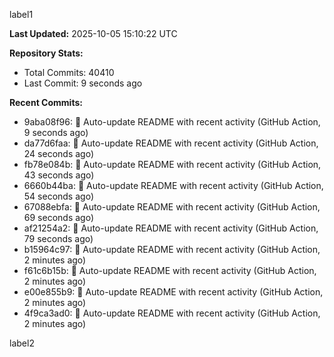 
label1 
<!-- ACTIVITY_START -->
**Last Updated:** 2025-10-05 15:10:22 UTC

**Repository Stats:**
- Total Commits: 40410
- Last Commit: 9 seconds ago

**Recent Commits:**
- 9aba08f96: 🤖 Auto-update README with recent activity (GitHub Action, 9 seconds ago)
- da77d6faa: 🤖 Auto-update README with recent activity (GitHub Action, 24 seconds ago)
- fb78e084b: 🤖 Auto-update README with recent activity (GitHub Action, 43 seconds ago)
- 6660b44ba: 🤖 Auto-update README with recent activity (GitHub Action, 54 seconds ago)
- 67088ebfa: 🤖 Auto-update README with recent activity (GitHub Action, 69 seconds ago)
- af21254a2: 🤖 Auto-update README with recent activity (GitHub Action, 79 seconds ago)
- b15964c97: 🤖 Auto-update README with recent activity (GitHub Action, 2 minutes ago)
- f61c6b15b: 🤖 Auto-update README with recent activity (GitHub Action, 2 minutes ago)
- e00e855b9: 🤖 Auto-update README with recent activity (GitHub Action, 2 minutes ago)
- 4f9ca3ad0: 🤖 Auto-update README with recent activity (GitHub Action, 2 minutes ago)
<!-- ACTIVITY_END -->

label2
